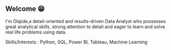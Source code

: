 ##  Welcome 😁

I'm Olajide,a detail-oriented and results-driven Data Analyst who possesses great analytical skills, strong attention to detail and eager to learn and solve real life problems using data.

Skills/Interests : Python, SQL, Power BI, Tableau, Machine Learning

